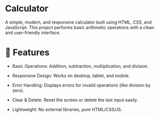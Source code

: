 # Calculator
A simple, modern, and responsive calculator built using HTML, CSS, and JavaScript.
This project performs basic arithmetic operations with a clean and user-friendly interface.

# 🚀 Features
- Basic Operations: Addition, subtraction, multiplication, and division.

- Responsive Design: Works on desktop, tablet, and mobile.

- Error Handling: Displays errors for invalid operations (like division by zero).

- Clear & Delete: Reset the screen or delete the last input easily.

- Lightweight: No external libraries, pure HTML/CSS/JS.




